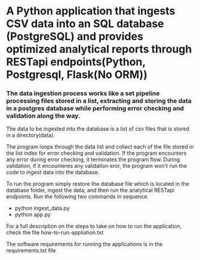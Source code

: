# A Python application that ingests CSV data into an SQL database (PostgreSQL) and provides optimized analytical reports through RESTapi endpoints(Python, Postgresql, Flask(No ORM))
        
### The data ingestion process works like a set pipeline processing files stored in a list, extracting and storing the data in a postgres database while performing error checking and validation along the way.

The data to be ingested into the database is a list of csv files that is stored in a directory(data).
 
The program loops through the data list and collect each of the file stored in the list index for error checking and validation.
 If the program encounters any error during error checking, it terminates the program flow.  During validation, if it encounteres any validation eror, the program won't run the code to ingest data into the database.

To run the program simply restore the database file which is located in the database folder, ingest the data,
and then run the analytical RESTapi endpoints. Run the following two commands in sequence.

- python ingest_data.py<br />
- python app.py

For a full description on the steps to take on how to run the application, check the file
how-to-run-appliation.txt

The software requirements for running the applications is in the requirements.txt file
